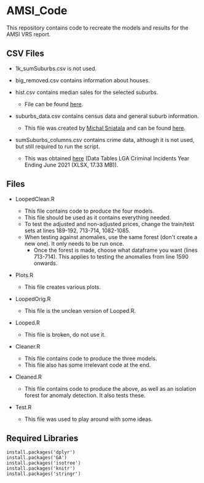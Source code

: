 # AMSI_Code
This repository contains code to recreate the models and results for the AMSI VRS report.

## CSV Files
* 1k_sumSuburbs.csv is not used.

* big_removed.csv contains information about houses.

* hist.csv contains median sales for the selected suburbs.
    * File can be found [here](https://github.com/AdamBilchouris/Domain-Scraping/blob/master/outMedian/big.csv).

* suburbs_data.csv contains census data and general suburb information.
    * This file was created by [Michal Sniatala](https://github.com/michalsn) and can be found [here](https://github.com/michalsn/australian-suburbs).

* sumSuburbs_columns.csv contains crime data, although it is not used, but still required to run the script.
    * This was obtained [here](https://www.crimestatistics.vic.gov.au/crime-statistics/latest-victorian-crime-data/download-data) (Data Tables LGA Criminal Incidents Year Ending June 2021 (XLSX, 17.33 MB)).

## Files
* LoopedClean.R
    * This file contains code to produce the four models.
    * This file should be used as it contains everything needed.
    * To test the adjusted and non-adjusted prices, change the train/test sets at lines 189-192, 713-714, 1082-1085.
    * When testing against anomalies, use the same forest (don't create a new one). It only needs to be run once.
        * Once the forest is made, choose what dataframe you want (lines 713-714). This applies to testing the anomalies from line 1590 onwards.

* Plots.R
    * This file creates various plots.

* LoopedOrig.R
    * This file is the unclean version of Looped.R.

* Looped.R
    * This file is broken, do not use it.

* Cleaner.R
    * This file contains code to produce the three models.
    * This file also has some irrelevant code at the end.

* Cleaned.R
    * This file contains code to produce the above, as well as an isolation forest for anomaly detection. It also tests these.

* Test.R
    * This file was used to play around with some ideas.

## Required Libraries
```{R}
install.packages('dplyr')
install.packages('GA')
install.packages('isotree')
install.packages('knitr')
install.packages('stringr')
```

